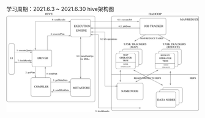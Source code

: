 学习周期：2021.6.3 ~ 2021.6.30 
hive架构图  
![image](https://github.com/SheldonNeal/One-Piece-Of-BigData/blob/master/IMG/hive%E6%9E%B6%E6%9E%84%E5%9B%BE.png)


